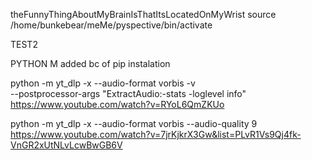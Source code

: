 theFunnyThingAboutMyBrainIsThatItsLocatedOnMyWrist
source /home/bunkebear/meMe/pyspective/bin/activate

TEST2


PYTHON M added bc of pip instalation

python -m yt_dlp -x --audio-format vorbis -v \
  --postprocessor-args "ExtractAudio:-stats -loglevel info" \
  https://www.youtube.com/watch?v=RYoL6QmZKUo



python -m yt_dlp -x --audio-format vorbis --audio-quality 9 https://www.youtube.com/watch?v=7jrKjkrX3Gw&list=PLvR1Vs9Qj4fk-VnGR2xUtNLvLcwBwGB6V